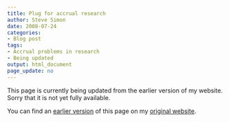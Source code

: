 ```yaml
---
title: Plug for accrual research
author: Steve Simon
date: 2008-07-24
categories:
- Blog post
tags:
- Accrual problems in research
- Being updated
output: html_document
page_update: no
---
```


This page is currently being updated from the earlier version of my website. Sorry that it is not yet fully available.

<!---More--->

You can find an [earlier version][sim1] of this page on my [original website][sim2].

[sim1]: http://www.pmean.com/08/PlugForAccrual.html
[sim2]: http://www.pmean.com/original_site.html
